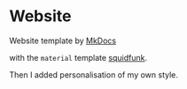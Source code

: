 # Website

Website template by [MkDocs](https://www.mkdocs.org/)

with the `material` template [squidfunk](https://squidfunk.github.io/mkdocs-material/).

Then I added personalisation of my own style.
